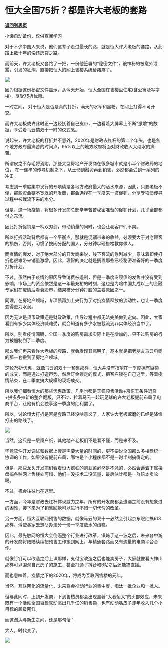 # 恒大全国75折？都是许大老板的套路

[**返回列表页**](/gzh/政事堂2019)

小懒自动备份，仅供查阅学习

  

对于不少中国人来说，他们这辈子走过最长的路，就是恒大许大老板的套路，从此踏上数十年的偿还房贷之路。

  

而前天，许大老板又套路了一把，一份他签署的“秘密文件”，很神秘的被意外泄露，引发的狂潮，直接把恒大的网上售楼系统给瘫痪了。

  

![](https://mmbiz.qpic.cn/mmbiz_png/rxhS23yu8cMVggexvk0FxEm8ebMUvGGqic4uIgq5DD2L6u24ibvKGu5kBU3YtFoa6pUnicoOgmlVFuiaIUnXjyylBQ/640?wx_fmt=png)

  

因为根据这份秘密文件显示，从今天开始，恒大全国在售楼盘住宅(含公寓及写字楼)，享受75折优惠。

  

一时之间， 对于恒大是否是真的打折，满天的水军和黑粉，在网上打得不可开交。

  

而许大老板或许此时正一边轻抚着自己皮带，一边看着大屏幕上不断“激增”的数据，享受着马云搞双十一时的仪式感。

  

说起来，许大老板的打折并不意外，2020年是财政去杠杆的第二个年头，也是各个地方政府最痛苦的时间点，95%以上的地方政府将面对财政收入大缩水的痛苦。  

  

所谓皮之不存毛将焉附，那些大型房地产开发商在很多城市就是小半个财政局的地位， 在一连串的传导机制之下，从土储到融资再到销售，必然都会受到一系列的冲击。  

  

考虑到一季度集中发行的专项债是各地方政府最大的活水来源，因此，只要老板不傻，那些资金链不宽泛的开发商，都会选择在一季度来一波促销，分享专项债传导过程中被截流下来的水分。  

  

但是，这一场疫情，将很多开发商总部辛辛苦苦秘密准备的促销计划，几乎全部都付之东流。  

  

因此打折促销是一柄双刃剑，带动销量的同时，也会让老客户们不爽。

  

所以打折活动背后都有一个平衡点，那就是促销带来的收益，必须要大于对老顾客的损伤，否则，习惯了按闹分配的国人，分分钟以砸售楼教你做人。  

  

而疫情的爆发，对于绝大部分的开发商来说，线下客流的急剧减少，意味着即使打折也很难带来销量激增，因此，理智的决定就是搁置那些已经秘密准备好的一季度打折计划。  

  

不过，虽然由于疫情的原因导致消费被遏制，但是一季度专项债的发售并没有受到影响，市场上的资金依然是这一年最充裕的时刻，这也是为啥中国九成以上的金融专家们在疫情后看衰股市，结果被分分钟打脸的主要原因之一。  

  

同理，在房地产领域，专项债再加上央行为了对抗疫情释放的流动性，也让一季度变得更为水润。

  

因为无论是货币政策还是财政政策，传导过程中都无法完美做到定向。因此，大家看到有多少实体经济喊难受，就会知道有多少水被截流到非实体经济当中了。

  

所以，别看疫情闹腾，全国一季度的购房需求实际上是在增加的，只不过购房的行为被遏制到了二季度。  

  

那么我们再来看许大老板的套路，就会发现其高明了，基本就是把老朋友马云电商的那一套搬到了房地产领域。

  

这轮75折优惠，就像马云的双十一预售那样，恒大并没有指望在一季度拥有巨额的成交，而是通过打造声势，然后订金锁定的模式，把客户锁在自己这里，等着疫情结束，在二季度搞大规模的现场成交。

  

所以我们细看恒大的那些优惠政策，几乎也都是天猫预售活动+京东无条件退货+拼多多拉新的整合翻版，只不过，拉着马云一起玩足球的许大老板提前布局了电商平台，让他有机会独享这一季度的红利罢了。

  

所以，讨论恒大打折是否是套路已经没啥意义了，人家许大老板琢磨的已经是降维打击的路线了。

  

![](https://mmbiz.qpic.cn/mmbiz_jpg/rxhS23yu8cMVggexvk0FxEm8ebMUvGGq9SIIkok10qEy02Ca93OkDictxV3bCU2YibfKYo9jtomna2lnn4sjDcxA/640?wx_fmt=jpeg)

  

当然，这只是一层窗户纸，其他地产老板们不是看不懂，而是来不及。

  

毕竟软件开发调试和数据上传是需要大量的时间的，更不要说全国那么多楼盘统一协调的工作，如果没有提前布局，哪怕是个小程序都不是一时半刻搞得定的。

  

但是，那些龙头开发商们看着恒大疯狂的割韭菜必然是不忿的，必然会逼着下属楼盘搞各种网上售楼处可惜，他们一没技术二没流量，最后估计都是一群赔本卖吆喝。  

  

不过，机会往往也在这里。

  

一方面，今年是财政去杠杆体现威力之年，所有的开发商都会遭遇之前没有想象过的困难，接下来为了销售回款可以进行不惜一切代价的改革。  

  

另一方面，恒大互联网预售的数据，就像马云的双十一必然会引起京东眼红搞618那样，诱使各家去想尽办法分一份一季度放水的蛋糕。

  

因此，最先触网的恒大会倒逼整个行业进行改革，锻炼了这一波之后，未来各中游的开发商将陆陆续续把预售工作搬到网上，与精通套路而又有流量的电商平台合作。

  

就像钉钉可以改造之后上课那样，支付宝改造之后也能卖房子，大家就像看火神山那样可以围观自己房子的施工，甚至打通了抖音和B站之后还能搞直播。

  

而也意味着，疫情之下的2020年，将成为互联网售楼的元年。

  

当然，互联网化的流量化，未来将会推动行业的集中度，淘汰一批企业和一批人。

  

但与此同时，上到开发商，下到售楼员都会出现显著“大者恒大”的头部效应，未来既有一个活动全国百盘联动高出几千亿的销售额，也有动动嘴皮子却年收入几个小目标的超级网红。  

  

而这淘汰与新生之间，还是那句话：

  

大人，时代变了。

  

![](https://mmbiz.qpic.cn/mmbiz_jpg/rxhS23yu8cPp0iaKAfe0ZsWfgGcY72o9Nror8TicrtnlDsqzY7y4Kum4fM3X0FMEGlbvm9HvZUiaETSnLt4DHNLbQ/640?wx_fmt=jpeg)

